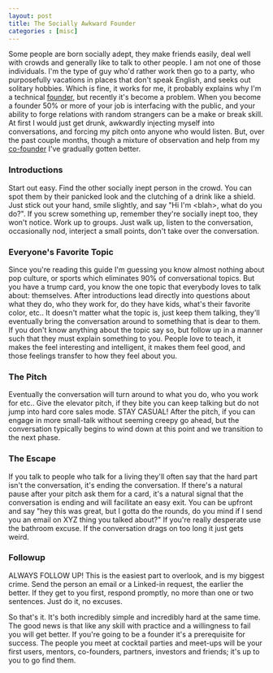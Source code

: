 ```yaml
---
layout: post
title: The Socially Awkward Founder
categories : [misc]
---
```


Some people are born socially adept, they make friends easily, deal well with crowds and generally like to talk to other people. I am not one of those individuals. I'm the type of guy who'd rather work then go to a party, who purposefully vacations in places that don't speak English, and seeks out solitary hobbies. Which is fine, it works for me, it probably explains why I'm a technical [founder](http://www.sourceninja.com/), but recently it's become a problem. When you become a founder 50% or more of your job is interfacing with the public, and your ability to forge relations with random strangers can be a make or break skill. At first I would just get drunk, awkwardly injecting myself into conversations, and forcing my pitch onto anyone who would listen. But, over the past couple months, though a mixture of observation and help from my [co-founder](http://bretthard.in/) I've gradually gotten better.

### Introductions
Start out easy. Find the other socially inept person in the crowd. You can spot them by their panicked look and the clutching of a drink like a shield. Just stick out your hand, smile slightly, and say "Hi I'm &lt;blah&gt;, what do you do?". If you screw something up, remember they're socially inept too, they won't notice. Work up to groups. Just walk up, listen to the conversation, occasionally nod, interject a small points, don't take over the conversation.

### Everyone's Favorite Topic
Since you're reading this guide I'm guessing you know almost nothing about pop culture, or sports which eliminates 90% of conversational topics. But you have a trump card, you know the one topic that everybody loves to talk about: themselves. After introductions lead directly into questions about what they do, who they work for, do they have kids, what's their favorite color, etc.. It doesn't matter what the topic is, just keep them talking, they'll eventually bring the conversation around to something that is dear to them. If you don't know anything about the topic say so, but follow up in a manner such that they must explain something to you. People love to teach, it makes the feel interesting and intelligent, it makes them feel good, and those feelings transfer to how they feel about you.

### The Pitch
Eventually the conversation will turn around to what you do, who you work for etc.. Give the elevator pitch, if they bite you can keep talking but do not jump into hard core sales mode. STAY CASUAL! After the pitch, if you can engage in more small-talk without seeming creepy go ahead, but the conversation typically begins to wind down at this point and we transition to the next phase.

### The Escape
If you talk to people who talk for a living they'll often say that the hard part isn't the conversation, it's ending the conversation. If there's a natural pause after your pitch ask them for a card, it's a natural signal that the conversation is ending and will facilitate an easy exit. You can be upfront and say "hey this was great, but I gotta do the rounds, do you mind if I send you an email on XYZ thing you talked about?" If you're really desperate use the bathroom excuse. If the conversation drags on too long it just gets weird.

### Followup
ALWAYS FOLLOW UP! This is the easiest part to overlook, and is my biggest crime. Send the person an email or a Linked-in request, the earlier the better. If they get to you first, respond promptly, no more than one or two sentences. Just do it, no excuses.

So that's it. It's both incredibly simple and incredibly hard at the same time. The good news is that like any skill with practice and a willingness to fail you will get better. If you're going to be a founder it's a prerequisite for success. The people you meet at cocktail parties and meet-ups will be your first users, mentors, co-founders, partners, investors and friends; it's up to you to go find them.
